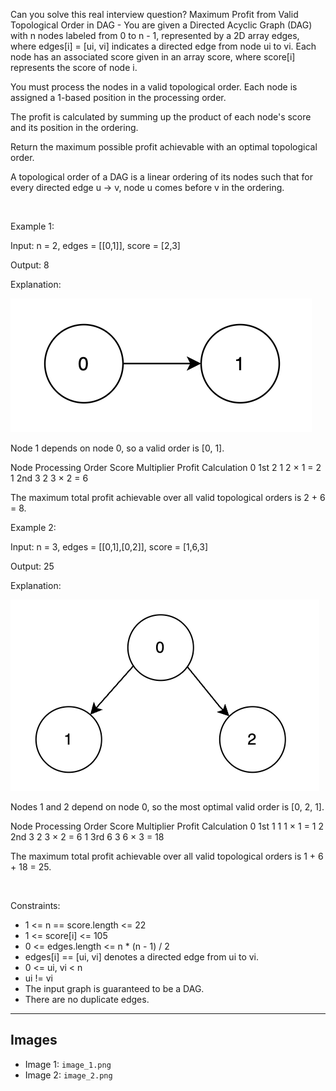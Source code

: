 Can you solve this real interview question? Maximum Profit from Valid Topological Order in DAG - You are given a Directed Acyclic Graph (DAG) with n nodes labeled from 0 to n - 1, represented by a 2D array edges, where edges[i] = [ui, vi] indicates a directed edge from node ui to vi. Each node has an associated score given in an array score, where score[i] represents the score of node i.

You must process the nodes in a valid topological order. Each node is assigned a 1-based position in the processing order.

The profit is calculated by summing up the product of each node's score and its position in the ordering.

Return the maximum possible profit achievable with an optimal topological order.

A topological order of a DAG is a linear ordering of its nodes such that for every directed edge u → v, node u comes before v in the ordering.

 

Example 1:

Input: n = 2, edges = [[0,1]], score = [2,3]

Output: 8

Explanation:

![Example 1](./image_1.png)

Node 1 depends on node 0, so a valid order is [0, 1].

Node Processing Order Score Multiplier Profit Calculation 0 1st 2 1 2 × 1 = 2 1 2nd 3 2 3 × 2 = 6

The maximum total profit achievable over all valid topological orders is 2 + 6 = 8.

Example 2:

Input: n = 3, edges = [[0,1],[0,2]], score = [1,6,3]

Output: 25

Explanation:

![Example 2](./image_2.png)

Nodes 1 and 2 depend on node 0, so the most optimal valid order is [0, 2, 1].

Node Processing Order Score Multiplier Profit Calculation 0 1st 1 1 1 × 1 = 1 2 2nd 3 2 3 × 2 = 6 1 3rd 6 3 6 × 3 = 18

The maximum total profit achievable over all valid topological orders is 1 + 6 + 18 = 25.

 

Constraints:

 * 1 <= n == score.length <= 22
 * 1 <= score[i] <= 105
 * 0 <= edges.length <= n * (n - 1) / 2
 * edges[i] == [ui, vi] denotes a directed edge from ui to vi.
 * 0 <= ui, vi < n
 * ui != vi
 * The input graph is guaranteed to be a DAG.
 * There are no duplicate edges.

---

## Images

- Image 1: `image_1.png`
- Image 2: `image_2.png`
